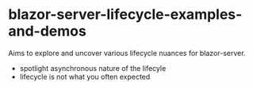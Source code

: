 # blazor-server-lifecycle-examples-and-demos

Aims to explore and uncover various lifecycle nuances for blazor-server.

- spotlight asynchronous nature of the lifecyle
- lifecycle is not what you often expected
